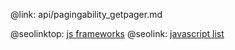 @link: api/pagingability_getpager.md

@seolinktop: [js frameworks](https://webix.com)
@seolink: [javascript list](https://webix.com/widget/list/)